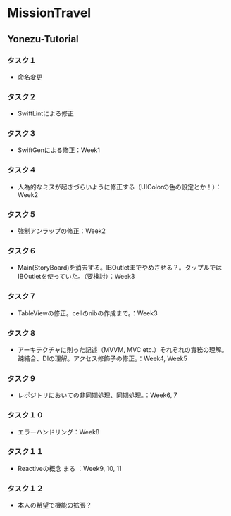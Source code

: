 # MissionTravel
## Yonezu-Tutorial
### タスク１
 - 命名変更
### タスク２
- SwiftLintによる修正
### タスク３
- SwiftGenによる修正：Week1
### タスク４
- 人為的なミスが起きづらいように修正する（UIColorの色の設定とか！）：Week2
### タスク５
- 強制アンラップの修正：Week2
### タスク６
- Main(StoryBoard)を消去する。IBOutletまでやめさせる？。タップルではIBOutletを使っていた。（要検討）：Week3
### タスク７
- TableViewの修正。cellのnibの作成まで。：Week3
### タスク８
- アーキテクチャに則った記述（MVVM, MVC etc.）それぞれの責務の理解。疎結合、DIの理解。アクセス修飾子の修正。：Week4, Week5
### タスク９
- レポジトリにおいての非同期処理、同期処理。：Week6, 7
### タスク１０
- エラーハンドリング：Week8
### タスク１１
- Reactiveの概念 まる ：Week9, 10, 11
### タスク１２
- 本人の希望で機能の拡張？
